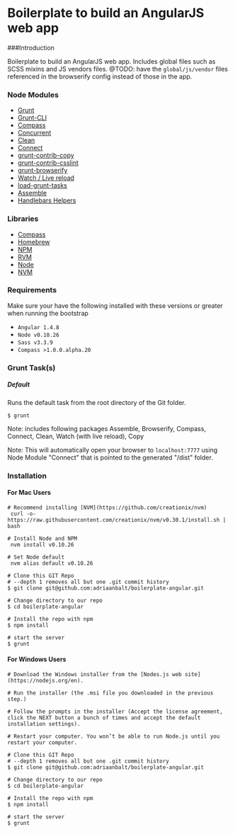 # Boilerplate to build an AngularJS web app

###Introduction

Boilerplate to build an AngularJS web app.  Includes global files such as SCSS mixins and JS vendors files.  @TODO: have the ```global/js/vendor``` files referenced in the browserify config instead of those in the app.

### Node Modules

* [Grunt](http://gruntjs.com/)
* [Grunt-CLI](https://github.com/gruntjs/grunt-cli)
* [Compass](https://github.com/gruntjs/grunt-contrib-compass)
* [Concurrent](https://github.com/sindresorhus/grunt-concurrent)
* [Clean](https://github.com/gruntjs/grunt-contrib-clean)
* [Connect](https://github.com/gruntjs/grunt-contrib-connect)
* [grunt-contrib-copy](https://github.com/gruntjs/grunt-contrib-copy)
* [grunt-contrib-csslint](https://github.com/gruntjs/grunt-contrib-csslint)
* [grunt-browserify](https://github.com/jmreidy/grunt-browserify)
* [Watch / Live reload](https://github.com/gruntjs/grunt-contrib-watch)
* [load-grunt-tasks](https://github.com/sindresorhus/load-grunt-tasks)
* [Assemble](https://github.com/assemble/assemble)
* [Handlebars Helpers](https://github.com/assemble/handlebars-helpers)

### Libraries

* [Compass](http://compass-style.org/)
* [Homebrew](http://brew.sh/)
* [NPM](https://www.npmjs.com)
* [RVM](https://github.com/creationix/nvm)
* [Node](http://nodejs.org/)
* [NVM](https://github.com/creationix/nvm)

### Requirements
Make sure your have the following installed with these versions or greater when running the bootstrap

* ```Angular 1.4.8```
* ```Node v0.10.26```
* ```Sass v3.3.9```
* ```Compass >1.0.0.alpha.20```

### Grunt Task(s)

##### Default
Runs the default task from the root directory of the Git folder.

```
$ grunt 
```

Note: includes following packages Assemble, Browserify, Compass, Connect, Clean, Watch (with live reload), Copy

Note: This will automatically open your browser to ```localhost:7777``` using Node Module "Connect" that is pointed to the generated "/dist" folder.

### Installation

#### For Mac Users

```
# Recommend installing [NVM](https://github.com/creationix/nvm)
 curl -o- https://raw.githubusercontent.com/creationix/nvm/v0.30.1/install.sh | bash

# Install Node and NPM
 nvm install v0.10.26

# Set Node default
 nvm alias default v0.10.26

# Clone this GIT Repo
# --depth 1 removes all but one .git commit history
$ git clone git@github.com:adriaanbalt/boilerplate-angular.git

# Change directory to our repo
$ cd boilerplate-angular

# Install the repo with npm
$ npm install

# start the server
$ grunt
```

#### For Windows Users

```
# Download the Windows installer from the [Nodes.js web site](https://nodejs.org/en).

# Run the installer (the .msi file you downloaded in the previous step.)

# Follow the prompts in the installer (Accept the license agreement, click the NEXT button a bunch of times and accept the default installation settings).

# Restart your computer. You won’t be able to run Node.js until you restart your computer.

# Clone this GIT Repo
# --depth 1 removes all but one .git commit history
$ git clone git@github.com:adriaanbalt/boilerplate-angular.git

# Change directory to our repo
$ cd boilerplate-angular

# Install the repo with npm
$ npm install

# start the server
$ grunt
```